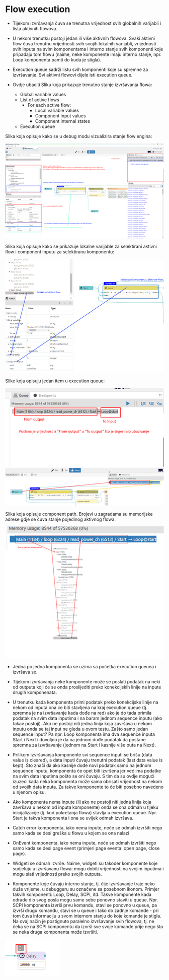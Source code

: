 # Flow execution

-   Tijekom izvršavanja čuva se trenutna vrijednost svih globalnih varijabli i lista aktivnih flowova.

-   U nekom trenutku postoji jedan ili više aktivnih flowova. Svaki aktivni flow čuva trenutnu vrijednosti svih svojih lokalnih varijabli, vrijednosti svih inputa na svim komponentama i interno stanje svih komponenti koje pripadaju tom flowu (naime, neke komponente imaju interno stanje, npr. Loop komponenta pamti do kuda je stigla).

-   Execution queue sadrži listu svih komponenti koje su spremne za izvršavanje. Svi aktivni flowovi dijele isti execution queue.

-   Ovdje ubaciti Sliku koja prikazuje trenutno stanje izvršavanja flowa:

    -   Global variable values
    -   List of active flows
        -   For each active flow:
            -   Local variable values
            -   Component input values
            -   Component internal states
    -   Execution queue

Slika koja opisuje kako se u debug modu vizualizira stanje flow engina:

![Debug mode](./debug_mode.png)

Slika koja opisuje kako se prikazuje lokalne varijable za selektirani aktivni flow i component inputu za selektiranu komponentu:

![Selected active flow and compoent](./component_selected_in_debug_mode.png)

Slike koja opisuju jedan item u execution queue:

![Execution queue 1](./execution_queue_item_description.png)
![Execution queue 2](./execution_queue_item_description2.png)

Slika koja opisuje component path. Brojevi u zagradama su memorijske adrese gdje se čuva stanje pojedinog aktivnog flowa.

![Component path](./component_path.png)

-   Jedna po jedna komponenta se uzima sa početka execution queuea i izvršava se.

-   Tijekom izvršavanja neke komponente može se poslati podatak na neki od outputa koji će se onda proslijediti preko konekcijskih linije na inpute drugih komponenata.

-   U trenutku kada komponenta primi podatak preko konekcijske linije na nekom od inputa ona će biti stavljena na kraj execution queue (tj. spremna je na izvršavanje kada dođe na red) ako je do tada primila podatak na svim data inputima i na baram jednom sequence inputu (ako takav postoji). Ako ne postoji niti jedna linija koja završava u nekom inputu onda se taj input ne gleda u ovom testu. Zašto samo jedan sequence input? Pa npr. Loop komponenta ima dva sequence inputa Start i Next i dovoljno je da na jednom dođe podatak da postane spremna za izvršavanje (jednom na Start i kasnije više puta na Next).

-   Prilikom izvršavanja komponente svi sequence inputi se brišu (data value is cleared), a data inputi čuvaju trenutni podatak (last data value is kept). Što znači da ako kasnije dođe novi podatak samo na jednom sequence inputu, komponenta će opet biti izvršena jer već ima podatke na svim data inputima pošto se oni čuvaju. S tim da su ovdje mogući izuzeci kada neka komponenta može sama obrisati vrijednost na nekom od svojih data inputa. Za takve komponente to će biti posebno navedeno u njenom opisu.

-   Ako komponenta nema inpute (ili ako ne postoji niti jedna linija koja završava u nekom od inputa komponente) onda se ona odmah u tijeku inicijalizacije (tj. kod pokretanja flowa) stavlja u execution queue. Npr. Start je takva komponenta i ona se uvijek odmah izvršava.

-   Catch error komponenta, iako nema inpute, neće se odmah izvršiti nego samo kada se desi greška u flowu u kojem se ona nalazi

-   OnEvent komponenta, iako nema inpute, neće se odmah izvršiti nego samo kada se desi page event (primjeri page eventa: open page, close page).

-   Widgeti se odmah izvrše. Naime, widgeti su također komponente koje sudjeluju u izvršavanu flowa: mogu dobiti vrijednosti na svojim inputima i mogu slati vrijednosti preko svojih outputa.

-   Komponente koje čuvaju interno stanje, tj. čije izvršavanje traje neko duže vrijeme, u debuggeru su označene sa posebnom ikonom. Primjer takvih komponenti: Loop, Delay, SCPI, itd. Takve komponente kada odrade dio svog posla mogu same sebe ponovno staviti u queue. Npr. SCPI komponenta izvrši prvu komandu, stavi se ponovno u queue, pa izvrši drugu komandu, stavi se u queue i tako do zadnje komande - pri tom čuva informaciju u svom internom stanju do koje komande je stigla. Na ovaj način je postignuto paralelno izvršavanje svih flowova, tj. ne čeka se na SCPI komponentu da izvrši sve svoje komande prije nego što se neka druga komponenta može izvršiti.

![Ikona koja označava da izvršavanje komponente još traje](./async_component.png)
